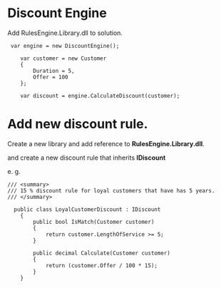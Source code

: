 # Discount Engine


Add RulesEngine.Library.dll to solution.


     var engine = new DiscountEngine();
    
        var customer = new Customer
        {
            Duration = 5,
            Offer = 100
        };
    
        var discount = engine.CalculateDiscount(customer);

# Add new discount rule.

Create a new library and add reference to **RulesEngine.Library.dll**.

and create a new discount rule that inherits **IDiscount**

e. g.

    /// <summary>
    /// 15 % discount rule for loyal customers that have has 5 years.
    /// </summary>
    
      public class LoyalCustomerDiscount : IDiscount
        {
            public bool IsMatch(Customer customer)
            {
                return customer.LengthOfService >= 5;
            }
    
            public decimal Calculate(Customer customer)
            {
                return (customer.Offer / 100 * 15);
            }
        }
    
    


